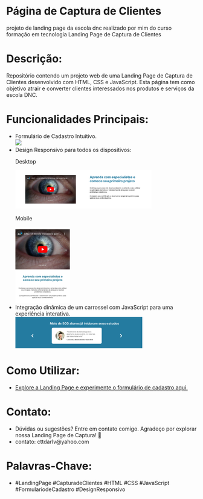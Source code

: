 # Página de Captura de Clientes
projeto de landing page da escola dnc realizado por mim do curso formação em tecnologia 
Landing Page de Captura de Clientes

<h1 id="desc">Descrição:</h1>
Repositório contendo um projeto web de uma Landing Page de Captura de Clientes desenvolvido com HTML, CSS e JavaScript. Esta página tem como objetivo atrair e converter clientes interessados nos produtos e serviços da escola DNC.

<style>

  
</style>


<h1 id="fp">Funcionalidades Principais:</h1>

<ul>
<li>Formulário de Cadastro Intuitivo.</li>

<div>
<img src="src/assets/Formulário.jpg" width="25%">
</div>

<li>Design Responsivo para todos os dispositivos:

<p>Desktop</p>

<img src="src/assets/Resp comp.png" width="75%">

<p>Mobile</p>
<img src="src/assets/Resp cel.jpg" width="30%">

</li>
<li>Integração dinâmica de um carrossel com JavaScript para uma experiência interativa.
</li>

<img src="src/assets/Carrossel.png" width="70%">


</ul>

<h1 id="cum">Como Utilizar:</h1>

<ul>

<li><a href="https://landig-page-dnc.netlify.app/"> Explore a Landing Page e experimente o formulário de cadastro aqui.</a> </li> 

</ul>

<h1 id="ctt">Contato:</h1>

<ul>
<li> Dúvidas ou sugestões? Entre em contato comigo. Agradeço por explorar nossa Landing Page de Captura! 🚀</li>
<li> contato: cttdarlv@yahoo.com</li>
</ul>

<h1 id="pc">Palavras-Chave:</h1>

<ul>
<li> #LandingPage #CapturadeClientes #HTML #CSS #JavaScript #FormulariodeCadastro #DesignResponsivo</li>
</ul>
